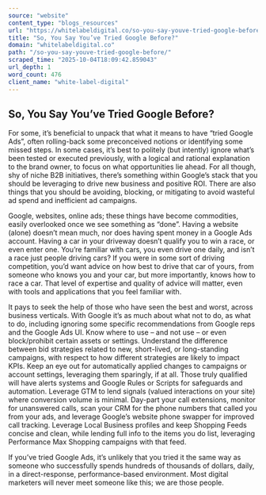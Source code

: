```yaml
---
source: "website"
content_type: "blogs_resources"
url: "https://whitelabeldigital.co/so-you-say-youve-tried-google-before/"
title: "So, You Say You’ve Tried Google Before?"
domain: "whitelabeldigital.co"
path: "/so-you-say-youve-tried-google-before/"
scraped_time: "2025-10-04T18:09:42.859043"
url_depth: 1
word_count: 476
client_name: "white-label-digital"
---
```


## So, You Say You’ve Tried Google Before?

For some, it’s beneficial to unpack that what it means to have “tried Google Ads”, often rolling-back some preconceived notions or identifying some missed steps. In some cases, it’s best to politely (but intently) ignore what’s been tested or executed previously, with a logical and rational explanation to the brand owner, to focus on what opportunities lie ahead. For all though, shy of niche B2B initiatives, there’s something within Google’s stack that you should be leveraging to drive new business and positive ROI. There are also things that you should be avoiding, blocking, or mitigating to avoid wasteful ad spend and inefficient ad campaigns.

Google, websites, online ads; these things have become commodities, easily overlooked once we see something as “done”. Having a website (alone) doesn’t mean much, nor does having spent money in a Google Ads account. Having a car in your driveway doesn’t qualify you to win a race, or even enter one. You’re familiar with cars, you even drive one daily, and isn’t a race just people driving cars? If you were in some sort of driving competition, you’d want advice on how best to drive that car of yours, from someone who knows you and your car, but more importantly, knows how to race a car. That level of expertise and quality of advice will matter, even with tools and applications that you feel familiar with.

It pays to seek the help of those who have seen the best and worst, across business verticals. With Google it’s as much about what not to do, as what to do, including ignoring some specific recommendations from Google reps and the Google Ads UI. Know where to use – and not use – or even block/prohibit certain assets or settings. Understand the difference between bid strategies related to new, short-lived, or long-standing campaigns, with respect to how different strategies are likely to impact KPIs. Keep an eye out for automatically applied changes to campaigns or account settings, leveraging them sparingly, if at all. Those truly qualified will have alerts systems and Google Rules or Scripts for safeguards and automation. Leverage GTM to lend signals (valued interactions on your site) where conversion volume is minimal. Day-part your call extensions, monitor for unanswered calls, scan your CRM for the phone numbers that called you from your ads, and leverage Google’s website phone swapper for improved call tracking. Leverage Local Business profiles and keep Shopping Feeds concise and clean, while lending full info to the items you do list, leveraging Performance Max Shopping campaigns with that feed.

If you’ve tried Google Ads, it’s unlikely that you tried it the same way as someone who successfully spends hundreds of thousands of dollars, daily, in a direct-response, performance-based environment. Most digital marketers will never meet someone like this; we are those people.